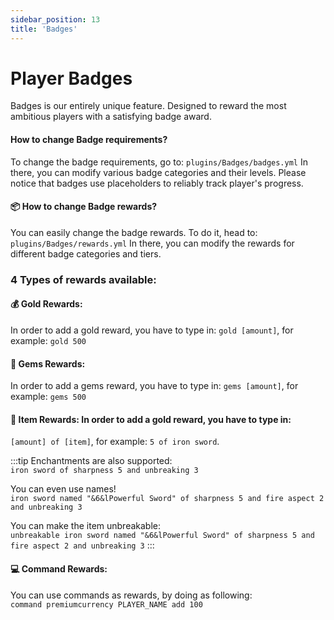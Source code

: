```yaml
---
sidebar_position: 13
title: 'Badges'
---
```




# Player Badges

Badges is our entirely unique feature. Designed to reward the most ambitious players with a satisfying badge award.



#### How to change Badge requirements?

To change the badge requirements, go to:
```plugins/Badges/badges.yml```
In there, you can modify various badge categories and their levels.
Please notice that badges use placeholders to reliably track player's progress.



#### :package: How to change Badge rewards?

You can easily change the badge rewards. To do it, head to:
```plugins/Badges/rewards.yml```
In there, you can modify the rewards for different badge categories and tiers.



### 4 Types of rewards available:

#### :moneybag: Gold Rewards:
In order to add a gold reward, you have to type in:
`gold [amount]`, for example: `gold 500`

#### :gem: Gems Rewards:
In order to add a gems reward, you have to type in:
`gems [amount]`, for example: `gems 500`


#### :hammer: Item Rewards: In order to add a gold reward, you have to type in:
`[amount] of [item]`, for example: `5 of iron sword`.

:::tip
Enchantments are also supported:\
`iron sword of sharpness 5 and unbreaking 3`

You can even use names!\
`iron sword named "&6&lPowerful Sword" of sharpness 5 and fire aspect 2 and unbreaking 3`

You can make the item unbreakable:\
`unbreakable iron sword named "&6&lPowerful Sword" of sharpness 5 and fire aspect 2 and unbreaking 3`
:::

#### :computer: Command Rewards:
You can use commands as rewards, by doing as following:\
`command premiumcurrency PLAYER_NAME add 100`
